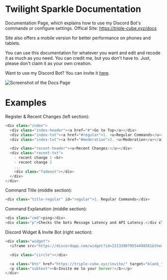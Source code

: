 # Twilight Sparkle Documentation
Documentation Page, which explains how to use my Discord Bot's commands or configure settings.
Offical Site: https://triple-cube.xyz/docs

Site also offers a mobile version for better performance on phones and tablets.

You can use this documentation for whatever you want and edit and recode it as much as you need.
You can credit me, but you don't have to.
Just, please don't claim it as your own creation.

Want to use my Discord Bot? You can invite it [here](https://triple-cube.xyz/invite).

![Screenshot of the Docs Page](https://triple-cube.xyz/images/Screenshot.png)

# Examples

Register & Recent Changes (left section):
```javascript
<div class="index">
  <div class="index-header"><a href="#">Go to Top</a></div>
  <div class="index-txt"><a href="#regular">1. <u>Regular Commands</u></a></div>
  <div class="index-txt"><a href="#moderation">2. <u>Moderation</u></a></div>  

  <div class="recent-header"><u>Recent Changes:</u></div>
  <div class="recent-txt">
    - recent change 1 <br>
    - recent change 2
    ...
    <div class="fadeout"></div>
  </div>
</div>
```

Command Title (middle section):
```javascript
<div class="title-regular" id="regular">1. Regular Commands</div>
```

Command Explanation (middle section):
```javascript
<div class="cmd">ping</div>
<div class="p">Checks the bots Message Latency and API Latency.</div class="p">
```

Discord Widget & Invite Bot (right section):
```javascript
<div class="widget">
  <iframe src="https://discordapp.com/widget?id=221339079554498561&theme=dark" width="350" height="500" allowtransparency="true" frameborder="0"></iframe>

  <div class="circle"></div>

  <a class="btn" href="https://triple-cube.xyz/invite/" target="blank_">Add @Twilight!</a>
  <p class="subtext"><b>Invite me to your Server!</b></p>
</div>
``` 
